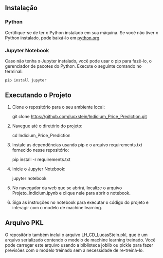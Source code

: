 ## Instalação

### Python

 Certifique-se de ter o Python instalado em sua máquina. Se você não tiver o Python instalado, pode baixá-lo em [python.org](https://www.python.org/).

### Jupyter Notebook

Caso não tenha o Jupyter instalado, você pode usar o pip para fazê-lo, o gerenciador de pacotes do Python. Execute o seguinte comando no terminal:

    
    pip install jupyter
    

## Executando o Projeto

1. Clone o repositório para o seu ambiente local:

    
    git clone https://github.com/lucxstein/Indicium_Price_Prediction.git
    

2. Navegue até o diretório do projeto:

    
    cd Indicium_Price_Prediction
    

3. Instale as dependências usando pip e o arquivo requirements.txt fornecido nesse repositório:

    
    pip install -r requirements.txt
    

4. Inicie o Jupyter Notebook:

    
    jupyter notebook
    

5. No navegador da web que se abrirá, localize o arquivo Projeto_Indicium.ipynb e clique nele para abrir o notebook.

6. Siga as instruções no notebook para executar o código do projeto e interagir com o modelo de machine learning.

## Arquivo PKL

O repositório também inclui o arquivo LH_CD_LucasStein.pkl, que é um arquivo serializado contendo o modelo de machine learning treinado. Você pode carregar este arquivo usando a biblioteca joblib ou pickle para fazer previsões com o modelo treinado sem a necessidade de re-treiná-lo.

